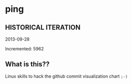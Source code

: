 # ping

## HISTORICAL ITERATION
2013-09-28

Incremented: 5962

## What is this?? 
Linux skills to hack the github commit visualization chart `;-)`
